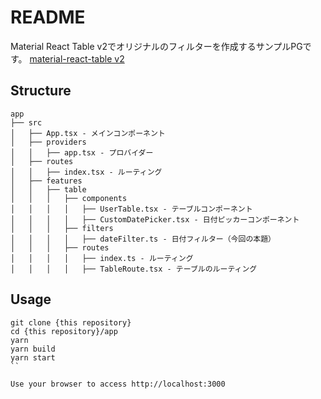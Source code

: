 # README
Material React Table v2でオリジナルのフィルターを作成するサンプルPGです。
[material-react-table v2](https://www.material-react-table.com/)

## Structure
```
app
├── src
│   ├── App.tsx - メインコンポーネント
│   ├── providers
│   │   ├── app.tsx - プロバイダー
│   ├── routes
│   │   ├── index.tsx - ルーティング
│   ├── features
│   │   ├── table
│   │   │   ├── components
│   │   │   │   ├── UserTable.tsx - テーブルコンポーネント
│   │   │   │   ├── CustomDatePicker.tsx - 日付ピッカーコンポーネント
│   │   │   ├── filters
│   │   │   │   ├── dateFilter.ts - 日付フィルター（今回の本題）
│   │   │   ├── routes
│   │   │   │   ├── index.ts - ルーティング
│   │   │   │   ├── TableRoute.tsx - テーブルのルーティング
```

## Usage
```
git clone {this repository}
cd {this repository}/app
yarn
yarn build
yarn start
``

Use your browser to access http://localhost:3000
